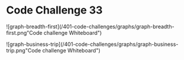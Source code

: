 # Code Challenge 33

![graph-breadth-first](/401-code-challenges/graphs/graph-breadth-first.png"Code challenge Whiteboard")

![graph-business-trip](/401-code-challenges/graphs/graph-business-trip.png"Code challenge Whiteboard")

